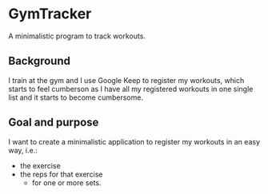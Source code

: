 # GymTracker
A minimalistic program to track workouts.

## Background
I train at the gym and I use Google Keep to register my workouts, which starts to feel cumberson as I have all my registered workouts in one single list and it starts to become cumbersome.

## Goal and purpose
I want to create a minimalistic application to register my workouts in an easy way, i.e.:
* the exercise
* the reps for that exercise
  * for one or more sets.